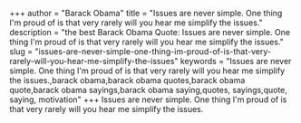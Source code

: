 +++
author = "Barack Obama"
title = "Issues are never simple. One thing I'm proud of is that very rarely will you hear me simplify the issues."
description = "the best Barack Obama Quote: Issues are never simple. One thing I'm proud of is that very rarely will you hear me simplify the issues."
slug = "issues-are-never-simple-one-thing-im-proud-of-is-that-very-rarely-will-you-hear-me-simplify-the-issues"
keywords = "Issues are never simple. One thing I'm proud of is that very rarely will you hear me simplify the issues.,barack obama,barack obama quotes,barack obama quote,barack obama sayings,barack obama saying,quotes, sayings,quote, saying, motivation"
+++
Issues are never simple. One thing I'm proud of is that very rarely will you hear me simplify the issues.
